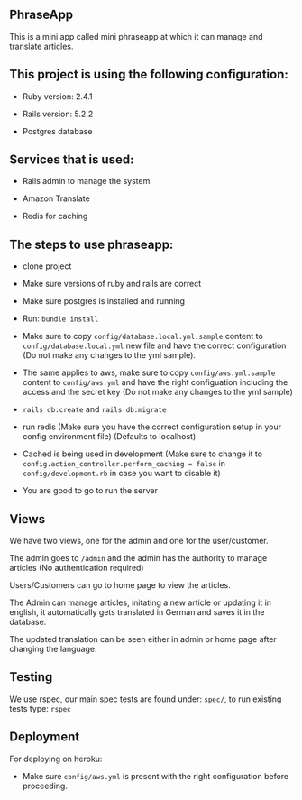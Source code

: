 ## PhraseApp

This is a mini app called mini phraseapp at which it can manage and translate articles.

## This project is using the following configuration:

* Ruby version: 2.4.1

* Rails version: 5.2.2

* Postgres database


## Services that is used:

* Rails admin to manage the system

* Amazon Translate

* Redis for caching


## The steps to use phraseapp:

* clone project

* Make sure versions of ruby and rails are correct

* Make sure postgres is installed and running

* Run: `bundle install`

* Make sure to copy `config/database.local.yml.sample` content to `config/database.local.yml` new file and have the correct configuration (Do not make any changes to the yml sample).

* The same applies to aws, make sure to copy `config/aws.yml.sample` content to `config/aws.yml` and have the right configuation including the access and the secret key (Do not make any changes to the yml sample)

* `rails db:create` and `rails db:migrate`

* run redis (Make sure you have the correct configuration setup in your config environment file) (Defaults to localhost)

* Cached is being used in development (Make sure to change it to `config.action_controller.perform_caching = false` in `config/development.rb` in case you want to disable it)

* You are good to go to run the server

## Views

We have two views, one for the admin and one for the user/customer.


The admin goes to `/admin` and the admin has the authority to manage articles (No authentication required)

Users/Customers can go to home page to view the articles.

The Admin can manage articles, initating a new article or updating it in english, it automatically gets translated in German and saves it in the database.

The updated translation can be seen either in admin or home page after changing the language.

## Testing

We use rspec, our main spec tests are found under: `spec/`, to run existing tests type: `rspec`

## Deployment

For deploying on heroku:

* Make sure `config/aws.yml` is present with the right configuration before proceeding.
